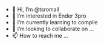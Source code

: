 - 👋 Hi, I’m @tsromail
- 👀 I’m interested in Ender 3pro
- 🌱 I’m currently learning to compile
- 💞️ I’m looking to collaborate on ...
- 📫 How to reach me ...

<!---
tsromail/tsromail is a ✨ special ✨ repository because its `README.md` (this file) appears on your GitHub profile.
You can click the Preview link to take a look at your changes.
--->
